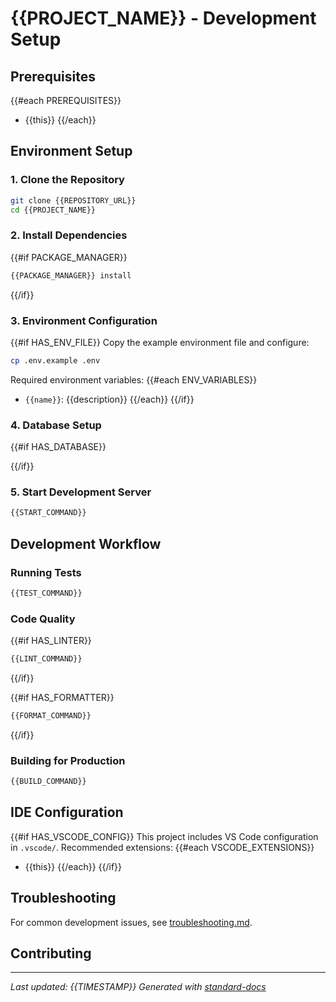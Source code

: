 # {{PROJECT_NAME}} - Development Setup

## Prerequisites
{{#each PREREQUISITES}}
- {{this}}
{{/each}}

## Environment Setup

### 1. Clone the Repository
```bash
git clone {{REPOSITORY_URL}}
cd {{PROJECT_NAME}}
```

### 2. Install Dependencies
{{#if PACKAGE_MANAGER}}
```bash
{{PACKAGE_MANAGER}} install
```
{{/if}}

### 3. Environment Configuration
{{#if HAS_ENV_FILE}}
Copy the example environment file and configure:
```bash
cp .env.example .env
```

Required environment variables:
{{#each ENV_VARIABLES}}
- `{{name}}`: {{description}}
{{/each}}
{{/if}}

### 4. Database Setup
{{#if HAS_DATABASE}}
<!-- Database setup instructions -->
{{/if}}

### 5. Start Development Server
```bash
{{START_COMMAND}}
```

## Development Workflow

### Running Tests
```bash
{{TEST_COMMAND}}
```

### Code Quality
{{#if HAS_LINTER}}
```bash
{{LINT_COMMAND}}
```
{{/if}}

{{#if HAS_FORMATTER}}
```bash
{{FORMAT_COMMAND}}
```
{{/if}}

### Building for Production
```bash
{{BUILD_COMMAND}}
```

## IDE Configuration
{{#if HAS_VSCODE_CONFIG}}
This project includes VS Code configuration in `.vscode/`. Recommended extensions:
{{#each VSCODE_EXTENSIONS}}
- {{this}}
{{/each}}
{{/if}}

## Troubleshooting
For common development issues, see [troubleshooting.md](./troubleshooting.md).

## Contributing
<!-- Link to contributing guidelines -->

---
*Last updated: {{TIMESTAMP}}*
*Generated with [standard-docs](https://github.com/johnplummer/standard-docs)*
